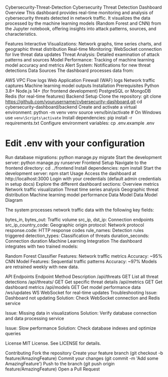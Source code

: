 Cybersecurity-Threat-Detection
Cybersecurity Threat Detection Dashboard
Overview
This dashboard provides real-time monitoring and analysis of cybersecurity threats detected in network traffic. It visualizes the data processed by the machine learning models (Random Forest and CNN) from the Jupyter notebook, offering insights into attack patterns, sources, and characteristics.

Features
Interactive Visualizations: Network graphs, time series charts, and geographic threat distribution
Real-time Monitoring: WebSocket connection for live threat data updates
Threat Analysis: Detailed examination of attack patterns and sources
Model Performance: Tracking of machine learning model accuracy and metrics
Alert System: Notifications for new threat detections
Data Sources
The dashboard processes data from:

AWS VPC Flow logs
Web Application Firewall (WAF) logs
Network traffic captures
Machine learning model outputs
Installation
Prerequisites
Python 3.8+
Node.js 14+ (for frontend development)
PostgreSQL or MongoDB
Redis (for real-time features)
Backend Setup
Clone the repository:
git clone https://github.com/yourusername/cybersecurity-dashboard.git
cd cybersecurity-dashboard/backend
Create and activate a virtual environment:
python -m venv venv
source venv/bin/activate  # On Windows use `venv\Scripts\activate`
Install dependencies:
pip install -r requirements.txt
Configure environment variables:
cp .env.example .env
# Edit .env with your configuration
Run database migrations:
python manage.py migrate
Start the development server:
python manage.py runserver
Frontend Setup
Navigate to the frontend directory:
cd ../frontend
Install dependencies:
npm install
Start the development server:
npm start
Usage
Access the dashboard at http://localhost:3000
Login with your credentials (default admin credentials in setup docs)
Explore the different dashboard sections:
Overview metrics
Network traffic visualization
Threat time series analysis
Geographic threat distribution
Machine learning model performance
Data Model
Data Model Diagram

The system processes network traffic data with the following key fields:

bytes_in, bytes_out: Traffic volume
src_ip, dst_ip: Connection endpoints
src_ip_country_code: Geographic origin
protocol: Network protocol
response.code: HTTP response codes
rule_names: Detection rules triggered
detection_types: Classification of threats
duration_seconds: Connection duration
Machine Learning Integration
The dashboard integrates with two trained models:

Random Forest Classifier
Features: Network traffic metrics
Accuracy: ~95%
CNN Model
Features: Sequential traffic patterns
Accuracy: ~97%
Models are retrained weekly with new data.

API Endpoints
Endpoint	Method	Description
/api/threats	GET	List all threat detections
/api/threats/<id>	GET	Get specific threat details
/api/metrics	GET	Get dashboard metrics
/api/models	GET	Get model performance data
/ws/updates	WS	WebSocket for real-time updates
Troubleshooting
Issue: Dashboard not updating
Solution: Check WebSocket connection and Redis service

Issue: Missing data in visualizations
Solution: Verify database connection and data processing service

Issue: Slow performance
Solution: Check database indexes and optimize queries

License
MIT License. See LICENSE for details.

Contributing
Fork the repository
Create your feature branch (git checkout -b feature/AmazingFeature)
Commit your changes (git commit -m 'Add some AmazingFeature')
Push to the branch (git push origin feature/AmazingFeature)
Open a Pull Request
